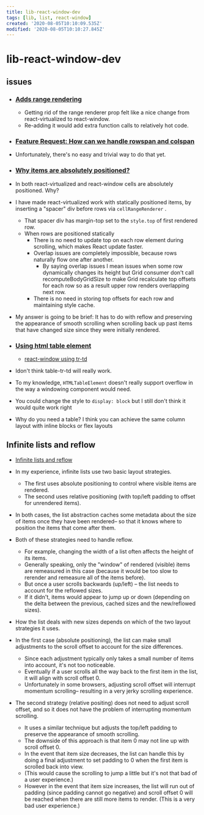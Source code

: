 ```yaml
---
title: lib-react-window-dev
tags: [lib, list, react-window]
created: '2020-08-05T10:10:09.535Z'
modified: '2020-08-05T10:10:27.845Z'
---
```


# lib-react-window-dev

## issues

- ### [Adds range rendering](https://github.com/bvaughn/react-window/pull/218)
  - Getting rid of the range renderer prop felt like a nice change from react-virtualized to react-window. 
  - Re-adding it would add extra function calls to relatively hot code.

- ### [Feature Request: How can we handle rowspan and colspan](https://github.com/pupudu/window-table/issues/21)
- Unfortunately, there's no easy and trivial way to do that yet.

- ### [Why items are absolutely positioned?](https://github.com/bvaughn/react-window/issues/133)
- In both react-virtualized and react-window cells are absolutely positioned. Why?
- I have made react-virtualized work with statically positioned items, by inserting a "spacer" div before rows via `cellRangeRenderer` . 
  - That spacer div has margin-top set to the `style.top` of first rendered row.
  - When rows are positioned statically
    - There is no need to update top on each row element during scrolling, which makes React update faster.
    - Overlap issues are completely impossible, because rows naturally flow one after another. 
      - By saying overlap issues I mean issues when some row dynamically changes its height but Grid consumer don't call recomputeBodyGridSize to make Grid recalculate top offsets for each row so as a result upper row renders overlapping next row.
    - There is no need in storing top offsets for each row and maintaining style cache.

- My answer is going to be brief: It has to do with reflow and preserving the appearance of smooth scrolling when scrolling back up past items that have changed size since they were initially rendered.

- ### [Using html table element](https://github.com/bvaughn/react-window/issues/60)
  - [react-window using tr-td](https://codesandbox.io/s/rrn61wkzwm?file=/index.js)
- Idon't think table-tr-td will really work. 
- To my knowledge, `HTMLTableElement` doesn't really support overflow in the way a windowing component would need. 
- You could change the style to `display: block` but I still don't think it would quite work right
- Why do you need a table? I think you can achieve the same column layout with inline blocks or flex layouts

## Infinite lists and reflow

- [Infinite lists and reflow](https://gist.github.com/bvaughn/ded0061d712a30c22b0a591cec4aa576)

- In my experience, infinite lists use two basic layout strategies. 
  - The first uses absolute positioning to control where visible items are rendered. 
  - The second uses relative positioning (with top/left padding to offset for unrendered items).
- In both cases, the list abstraction caches some metadata about the size of items once they have been rendered– so that it knows where to position the items that come after them.
- Both of these strategies need to handle reflow. 
  - For example, changing the width of a list often affects the height of its items. 
  - Generally speaking, only the "window" of rendered (visible) items are remeasured in this case (because it would be too slow to rerender and remeasure all of the items before). 
  - But once a user scrolls backwards (up/left) – the list needs to account for the reflowed sizes. 
  - If it didn't, items would appear to jump up or down (depending on the delta between the previous, cached sizes and the new/reflowed sizes).
- How the list deals with new sizes depends on which of the two layout strategies it uses.
- In the first case (absolute positioning), the list can make small adjustments to the scroll offset to account for the size differences. 
  - Since each adjustment typically only takes a small number of items into account, it's not too noticeable. 
  - Eventually if a user scrolls all the way back to the first item in the list, it will align with scroll offset 0. 
  - Unfortunately in some browsers, adjusting scroll offset will interrupt momentum scrolling– resulting in a very jerky scrolling experience.
- The second strategy (relative positing) does not need to adjust scroll offset, and so it does not have the problem of interrupting momentum scrolling. 
  - It uses a similar technique but adjusts the top/left padding to preserve the appearance of smooth scrolling. 
  - The downside of this approach is that item 0 may not line up with scroll offset 0. 
  - In the event that item size decreases, the list can handle this by doing a final adjustment to set padding to 0 when the first item is scrolled back into view. 
  - (This would cause the scrolling to jump a little but it's not that bad of a user experience.) 
  - However in the event that item size increases, the list will run out of padding (since padding cannot go negative) and scroll offset 0 will be reached when there are still more items to render. (This is a very bad user experience.)
